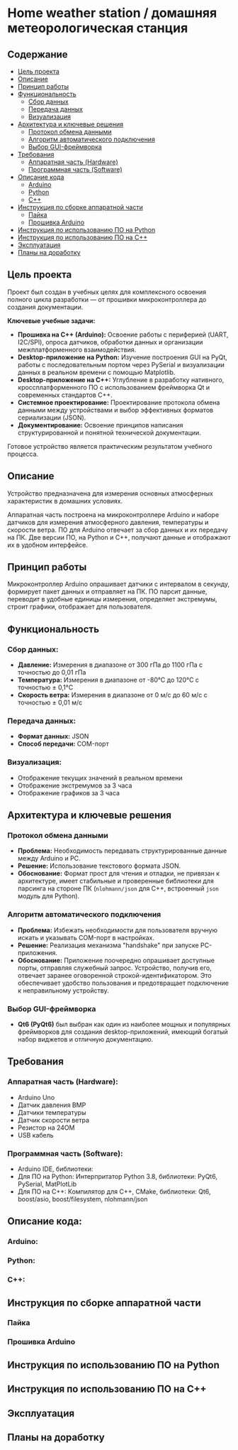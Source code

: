 # Home weather station / домашняя метеорологическая станция

## Содержание
- [Цель проекта](#цель-проекта)
- [Описание](#Описание)
- [Принцип работы](#принцип-работы)
- [Функциональность](#функциональность)
    - [Сбор данных](#сбор-данных)
    - [Передача данных](#передача-данных)
    - [Визуализация](#визуализация)
- [Архитектура и ключевые решения](#архитектура-и-ключевые-решения)
    - [Протокол обмена данными](#протокол-обмена-данными)
    - [Алгоритм автоматического подключения](#алгоритм-автоматического-подключения)
    - [Выбор GUI-фреймворка](#выбор-gui-фреймворка)
- [Требования](#требования)
    - [Аппаратная часть (Hardware)](#аппаратная-часть-hardware)
    - [Программная часть (Software)](#программная-часть-software)
- [Описание кода](#описание-кода)
    - [Arduino](#arduino)
    - [Python](#python)
    - [C++](#C)
- [Инструкция по сборке аппаратной части](#инструкция-по-сборке-аппаратной-части)
    - [Пайка](#пайка)
    - [Прошивка Arduino](#прошивка-arduino)
- [Инструкция по использованию ПО на Python](#Инструкция-по-использованию-ПО-на-Python)
- [Инструкция по использованию ПО на C++](#Инструкция-по-использованию-ПО-на-C)
- [Эксплуатация](#эксплуатация)
- [Планы на доработку](#планы-на-доработку)


## Цель проекта

Проект был создан в учебных целях для комплексного освоения полного цикла разработки — от прошивки микроконтроллера до создания документации.

**Ключевые учебные задачи:**
*   **Прошивка на C++ (Arduino):** Освоение работы с периферией (UART, I2C/SPI), опроса датчиков, обработки данных и организации межплатформенного взаимодействия.
*   **Desktop-приложение на Python:** Изучение построения GUI на PyQt, работы с последовательным портом через PySerial и визуализации данных в реальном времени с помощью Matplotlib.
*   **Desktop-приложение на C++:** Углубление в разработку нативного, кроссплатформенного ПО с использованием фреймворка Qt и современных стандартов C++.
*   **Системное проектирование:** Проектирование протокола обмена данными между устройствами и выбор эффективных форматов сериализации (JSON).
*   **Документирование:** Освоение принципов написания структурированной и понятной технической документации.

Готовое устройство является практическим результатом учебного процесса.

## Описание
Устройство предназначена для измерения основных атмосферных характеристик в домашних условиях.

Аппаратная часть построена на микроконтроллере Arduino и наборе датчиков для измерения атмосферного давления, температуры и скорости ветра. ПО для Arduino отвечает за сбор данных и их передачу на ПК. Две версии ПО, на Python и C++, получают данные и отображают их в удобном интерфейсе.

## Принцип работы

Микроконтроллер Arduino опрашивает датчики с интервалом в секунду, формирует пакет данных и отправляет на ПК. ПО парсит данные, переводит в удобные единицы измерения, определяет экстремумы, строит графики, отображает для пользователя.

## Функциональность

### Сбор данных:
- **Давление:** Измерения в диапазоне от 300 гПа до 1100 гПа с точностью до 0,01 гПа
- **Температура:** Измерения в диапазоне от -80°C до 120°C с точностью ± 0,1°C
- **Скорость ветра:** Измерения в диапазоне от 0 м/с до 60 м/с с точностью ± 0,01 м/с

### Передача данных:
- **Формат данных:** JSON
- **Способ передачи:** COM-порт

### Визуализация:
- Отображение текущих значений в реальном времени
- Отображение экстремумов за 3 часа
- Отображение графиков за 3 часа

## Архитектура и ключевые решения

### Протокол обмена данными
-   **Проблема:** Необходимость передавать структурированные данные между Arduino и PC.
-   **Решение:** Использование текстового формата JSON.
-   **Обоснование:** Формат прост для чтения и отладки, не привязан к архитектуре, имеет стабильные и проверенные библиотеки для парсинга на стороне ПК (`nlohmann/json` для C++, встроенный `json` модуль для Python).

### Алгоритм автоматического подключения
-   **Проблема:** Избежать необходимости для пользователя вручную искать и указывать COM-порт в настройках.
-   **Решение:** Реализация механизма "handshake" при запуске PC-приложения.
-   **Обоснование:** Приложение поочередно опрашивает доступные порты, отправляя служебный запрос. Устройство, получив его, отвечает заранее оговоренной строкой-идентификатором. Это обеспечивает удобство пользования и предотвращает подключение к неправильному устройству.

### Выбор GUI-фреймворка
-    **Qt6 (PyQt6)** был выбран как один из наиболее мощных и популярных фреймворков для создания desktop-приложений, имеющий богатый набор виджетов и отличную документацию.

## Требования 

### Аппаратная часть (Hardware):
- Arduino Uno
- Датчик давления BMP
- Датчики температуры
- Датчик скорости ветра
- Резистор на 24OM
- USB кабель


### Программная часть (Software):

- Arduino IDE, библиотеки:
- Для ПО на Python: Интерпритатор Python 3.8, библиотеки: PyQt6, PySerial, MatPlotLib
- Для ПО на С++: Компилятор для C++, CMake, библиотеки: Qt6, boost/asio, boost/filesystem, nlohmann/json

## Описание кода:
### Arduino:

### Python:

### C++:

## Инструкция по сборке аппаратной части
### Пайка
### Прошивка Arduino
## Инструкция по использованию ПО на Python
## Инструкция по использованию ПО на C++


## Эксплуатация

## Планы на доработку




